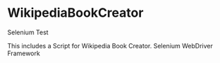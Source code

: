 # WikipediaBookCreator
Selenium Test

This includes a Script for Wikipedia Book Creator. 
Selenium WebDriver Framework

